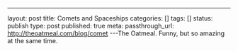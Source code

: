 ---
layout: post
title: Comets and Spaceships
categories: []
tags: []
status: publish
type: post
published: true
meta:
  passthrough_url: http://theoatmeal.com/blog/comet
---The Oatmeal. Funny, but so amazing at the same time.
